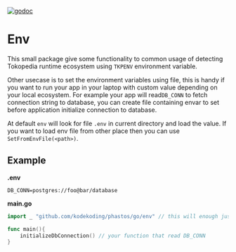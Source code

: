 [![godoc](https://godoc.org/github.com/golang/mock/gomock?status.svg)](http://godoc.tkpd/pkg/github.com/kodekoding/phastos/go/env)

# Env
This small package give some functionality to common usage of detecting Tokopedia runtime ecosystem using `TKPENV` environment variable.

Other usecase is to set the environment variables using file, this is handy if you want to run your app in your laptop with custom value depending on your local ecosystem. 
For example your app will read`DB_CONN` to fetch connection string to database, you can create file containing envar to set before application initialize connection to database.

At default `env` will look for file `.env` in current directory and load the value. If you want to load env file from other place then you can use `SetFromEnvFile(<path>)`.

## Example
**.env**
```
DB_CONN=postgres://foo@bar/database
```

**main.go**
```go
import _ "github.com/kodekoding/phastos/go/env" // this will enough just to trigger env to look for .env file

func main(){
    initializeDbConnection() // your function that read DB_CONN 
}
```
